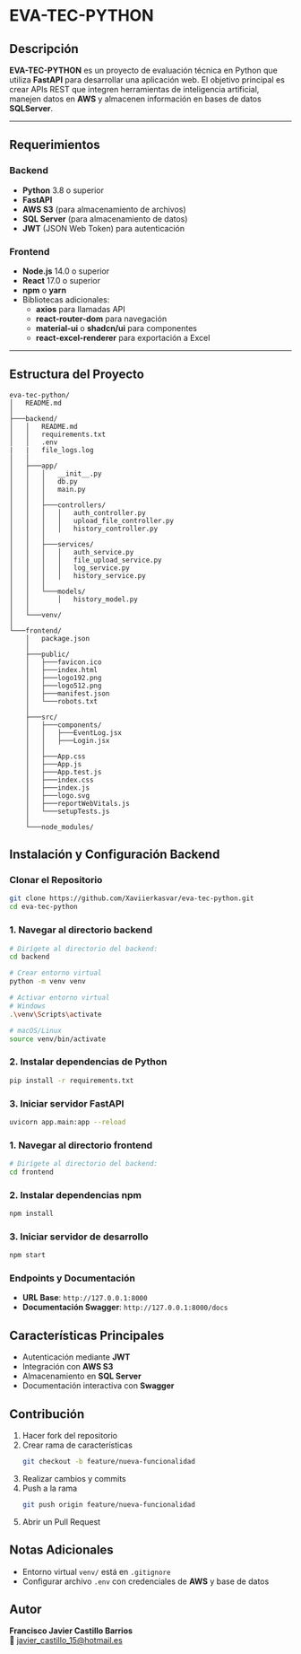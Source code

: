 # EVA-TEC-PYTHON

## Descripción

**EVA-TEC-PYTHON** es un proyecto de evaluación técnica en Python que utiliza **FastAPI** para desarrollar una aplicación web. El objetivo principal es crear APIs REST que integren herramientas de inteligencia artificial, manejen datos en **AWS** y almacenen información en bases de datos **SQLServer**.

---

## Requerimientos

### Backend
- **Python** 3.8 o superior
- **FastAPI**
- **AWS S3** (para almacenamiento de archivos)
- **SQL Server** (para almacenamiento de datos)
- **JWT** (JSON Web Token) para autenticación

### Frontend
- **Node.js** 14.0 o superior
- **React** 17.0 o superior
- **npm** o **yarn**
- Bibliotecas adicionales:
  - **axios** para llamadas API
  - **react-router-dom** para navegación
  - **material-ui** o **shadcn/ui** para componentes
  - **react-excel-renderer** para exportación a Excel

---

## Estructura del Proyecto

```plaintext
eva-tec-python/
│   README.md
│
├───backend/
│   │   README.md
│   │   requirements.txt
│   │   .env
|   |   file_logs.log
│   │
│   ├───app/
│   │   │   __init__.py
│   │   │   db.py
│   │   │   main.py
│   │   │
│   │   ├───controllers/
│   │   │   │   auth_controller.py
│   │   │   │   upload_file_controller.py
│   │   │   │   history_controller.py
│   │   │
│   │   ├───services/
│   │   │   │   auth_service.py
│   │   │   │   file_upload_service.py
│   │   │   │   log_service.py
│   │   │   │   history_service.py
│   │   │
│   │   └───models/
│   │       │   history_model.py
│   │
│   └───venv/
│
└───frontend/
    │   package.json
    │
    ├───public/
    │   ├───favicon.ico
    │   ├───index.html
    │   ├───logo192.png
    │   ├───logo512.png
    │   ├───manifest.json
    │   └───robots.txt
    │
    ├───src/
    │   ├───components/
    │   │   ├───EventLog.jsx
    │   │   ├───Login.jsx
    │   │
    │   ├───App.css
    │   ├───App.js
    │   ├───App.test.js
    │   ├───index.css
    │   ├───index.js
    │   ├───logo.svg
    │   ├───reportWebVitals.js
    │   └───setupTests.js
    │
    └───node_modules/
```

## Instalación y Configuración Backend

### Clonar el Repositorio

```bash
git clone https://github.com/Xaviierkasvar/eva-tec-python.git
cd eva-tec-python
```

### 1. Navegar al directorio backend

```bash
# Dirígete al directorio del backend:
cd backend
```

```bash
# Crear entorno virtual
python -m venv venv

# Activar entorno virtual
# Windows
.\venv\Scripts\activate

# macOS/Linux
source venv/bin/activate
```

### 2. Instalar dependencias de Python

```bash
pip install -r requirements.txt
```

### 3. Iniciar servidor FastAPI

```bash
uvicorn app.main:app --reload
```

### 1. Navegar al directorio frontend

```bash
# Dirígete al directorio del backend:
cd frontend
```

### 2. Instalar dependencias npm

```bash
npm install
```

### 3. Iniciar servidor de desarrollo

```bash
npm start
```



### Endpoints y Documentación

- **URL Base**: `http://127.0.0.1:8000`
- **Documentación Swagger**: `http://127.0.0.1:8000/docs`

## Características Principales

- Autenticación mediante **JWT**
- Integración con **AWS S3**
- Almacenamiento en **SQL Server**
- Documentación interactiva con **Swagger**

## Contribución

1. Hacer fork del repositorio
2. Crear rama de características
   ```bash
   git checkout -b feature/nueva-funcionalidad
   ```
3. Realizar cambios y commits
4. Push a la rama
   ```bash
   git push origin feature/nueva-funcionalidad
   ```
5. Abrir un Pull Request

## Notas Adicionales

- Entorno virtual `venv/` está en `.gitignore`
- Configurar archivo `.env` con credenciales de **AWS** y base de datos

## Autor

**Francisco Javier Castillo Barrios**  
📧 javier_castillo_15@hotmail.es

